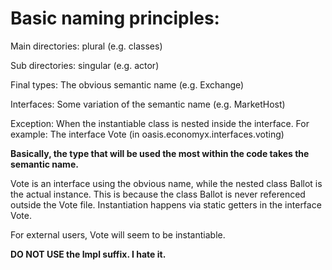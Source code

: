 # Basic naming principles:

Main directories: plural (e.g. classes)

Sub directories: singular (e.g. actor)

Final types: The obvious semantic name (e.g. Exchange)

Interfaces: Some variation of the semantic name (e.g. MarketHost)

Exception: When the instantiable class is nested inside the interface.
For example: The interface Vote (in oasis.economyx.interfaces.voting)

**Basically, the type that will be used the most within the code takes the semantic name.**

Vote is an interface using the obvious name, while the nested class Ballot is the actual instance.
This is because the class Ballot is never referenced outside the Vote file.
Instantiation happens via static getters in the interface Vote.

For external users, Vote will seem to be instantiable.

**DO NOT USE the Impl suffix. I hate it.**